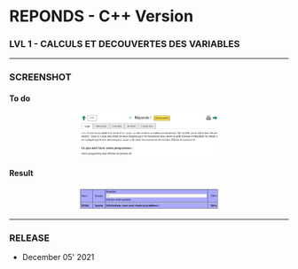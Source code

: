 # REPONDS - C++ Version
### LVL 1 - CALCULS ET DECOUVERTES DES VARIABLES

---
### **SCREENSHOT**

#### To do
<div align="center">
    <img
        src="https://github.com/Ayckinn/CPP/blob/main/FRANCE_IOI/LEVEL_01/3_Calculs_et_variables/01_reponds/todo.png"
        alt="DEMO"
        style="width:50%">
</div>

#### Result
<div align="center">
    <img
        src="https://github.com/Ayckinn/CPP/blob/main/FRANCE_IOI/LEVEL_01/3_Calculs_et_variables/01_reponds/result.png"
        alt="DEMO"
        style="width:50%">
</div>

---
### **RELEASE**

- December 05' 2021
